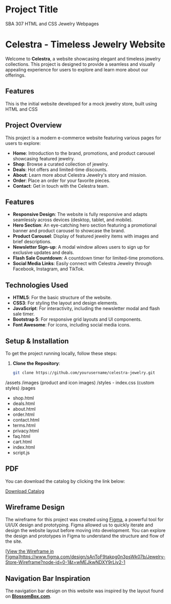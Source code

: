 # Project Title
SBA 307 HTML and CSS Jewelry Webpages

# Celestra - Timeless Jewelry Website

Welcome to **Celestra**, a website showcasing elegant and timeless jewelry collections. This project is designed to provide a seamless and visually appealing experience for users to explore and learn more about our offerings.

## Features
This is the initial website developed for a mock jewelry store, built using HTML and CSS

## Project Overview

This project is a modern e-commerce website featuring various pages for users to explore:

- **Home**: Introduction to the brand, promotions, and product carousel showcasing featured jewelry.
- **Shop**: Browse a curated collection of jewelry.
- **Deals**: Hot offers and limited-time discounts.
- **About**: Learn more about Celestra Jewelry's story and mission.
- **Order**: Place an order for your favorite pieces.
- **Contact**: Get in touch with the Celestra team.

## Features

- **Responsive Design**: The website is fully responsive and adapts seamlessly across devices (desktop, tablet, and mobile).
- **Hero Section**: An eye-catching hero section featuring a promotional banner and product carousel to showcase the brand.
- **Product Carousel**: Display of featured jewelry items with images and brief descriptions.
- **Newsletter Sign-up**: A modal window allows users to sign up for exclusive updates and deals.
- **Flash Sale Countdown**: A countdown timer for limited-time promotions.
- **Social Media Links**: Easily connect with Celestra Jewelry through Facebook, Instagram, and TikTok.

## Technologies Used

- **HTML5**: For the basic structure of the website.
- **CSS3**: For styling the layout and design elements.
- **JavaScript**: For interactivity, including the newsletter modal and flash sale timer.
- **Bootstrap 5**: For responsive grid layouts and UI components.
- **Font Awesome**: For icons, including social media icons.

## Setup & Installation

To get the project running locally, follow these steps:

1. **Clone the Repository**:

   ```bash
   git clone https://github.com/yourusername/celestra-jewelry.git

/assets
  /images (product and icon images)
  /styles
    - index.css (custom styles)
/pages
  - shop.html
  - deals.html
  - about.html
  - order.html
  - contact.html
  - terms.html
  - privacy.html
  - faq.html
  - cart.html
- index.html
- script.js

## PDF

You can download the catalog by clicking the link below:

[Download Catalog](assets/pdfs/sample.pdf)

## Wireframe Design

The wireframe for this project was created using [Figma](https://www.figma.com), a powerful tool for UI/UX design and prototyping. Figma allowed us to quickly iterate and design the website layout before moving into development. You can explore the design and prototypes in Figma to understand the structure and flow of the site.

[[View the Wireframe in Figma](https://www.figma.com/design/sAnToF9takpg0n3psWk07b/Jewelry-Store-Wireframe?node-id=0-1&t=wMEJkwNDXY9rLiv2-1)]https://www.figma.com/design/sAnToF9takpg0n3psWk07b/Jewelry-Store-Wireframe?node-id=0-1&t=wMEJkwNDXY9rLiv2-1
## Navigation Bar Inspiration

The navigation bar design on this website was inspired by the layout found on **[BlossomBox.com](https://www.blossombox.com)**. 
